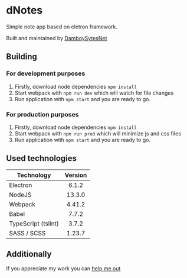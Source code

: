 # dNotes
Simple note app based on eletron framework.

Built and maintained by [DamboySytesNet](https://github.com/DamboySytesNet)

## Building

### For development purposes
1. Firstly, download node dependencies `npm install`
2. Start webpack with `npm run dev` which will watch for file changes
3. Run application with `npm start` and you are ready to go.

### For production purposes
1. Firstly, download node dependencies `npm install`
2. Start webpack with `npm run prod` which will minimize js and css files
3. Run application with `npm start` and you are ready to go.

## Used technologies
| Technology | Version |
| ---------- |:-----:|
| Electron   | 6.1.2 |
| NodeJS     | 13.3.0 |
| Webpack    | 4.41.2 |
| Babel      | 7.7.2 |
| TypeScript (tslint) | 3.7.2 |
| SASS / SCSS | 1.23.7 |

## Additionally

If you appreciate my work you can [help me out](https://paypal.me/damboysytesnet/5EUR)